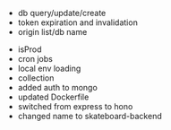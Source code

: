 - db query/update/create
- token expiration and invalidation
- origin list/db name
* isProd
* cron jobs
* local env loading
* collection
* added auth to mongo
* updated Dockerfile
* switched from express to hono
* changed name to skateboard-backend